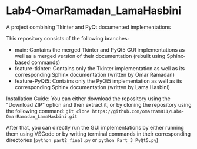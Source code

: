 # Lab4-OmarRamadan_LamaHasbini
A project combining Tkinter and PyQt documented implementations

This repository consists of the following branches:
  - main: Contains the merged Tkinter and PyQt5 GUI implementations as well as a merged version of their documentation (rebuilt using Sphinx-based commands)
  - feature-tkinter: Contains only the Tkinter implementation as well as its corresponding Sphinx documentation (written by Omar Ramadan)
  - feature-PyQt5: Contains only the PyQt5 implementation as well as its corresponding Sphinx documentation (written by Lama Hasbini)

Installation Guide:
You can either download the repository using the "Download ZIP" option and then extract it, or by cloning the repository using the following command: `git clone https://github.com/omarram811/Lab4-OmarRamadan_LamaHasbini.git`

After that, you can directly run the GUI implementations by either running them using VSCode or by writing terminal commands in their corresponding directories (`python part2_final.py` or `python Part_3_PyQt5.py`)
